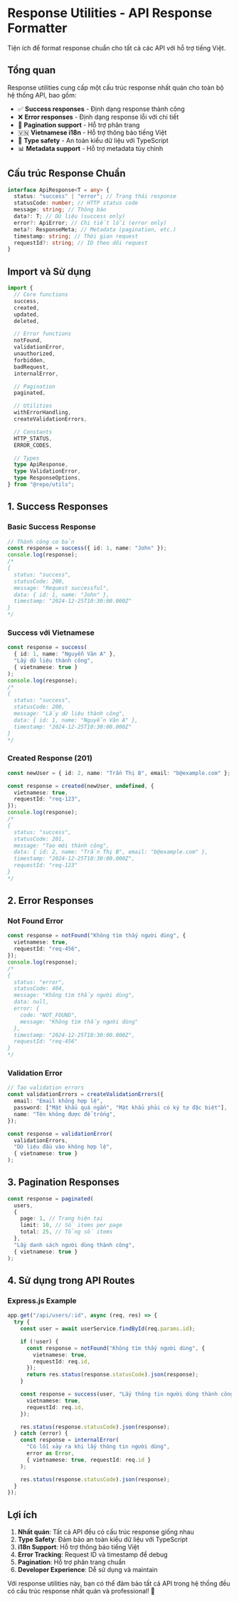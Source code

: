 # Response Utilities - API Response Formatter

Tiện ích để format response chuẩn cho tất cả các API với hỗ trợ tiếng Việt.

## Tổng quan

Response utilities cung cấp một cấu trúc response nhất quán cho toàn bộ hệ thống API, bao gồm:

- ✅ **Success responses** - Định dạng response thành công
- ❌ **Error responses** - Định dạng response lỗi với chi tiết
- 📄 **Pagination support** - Hỗ trợ phân trang
- 🇻🇳 **Vietnamese i18n** - Hỗ trợ thông báo tiếng Việt
- 🔧 **Type safety** - An toàn kiểu dữ liệu với TypeScript
- 📊 **Metadata support** - Hỗ trợ metadata tùy chỉnh

## Cấu trúc Response Chuẩn

```typescript
interface ApiResponse<T = any> {
  status: "success" | "error"; // Trạng thái response
  statusCode: number; // HTTP status code
  message: string; // Thông báo
  data?: T; // Dữ liệu (success only)
  error?: ApiError; // Chi tiết lỗi (error only)
  meta?: ResponseMeta; // Metadata (pagination, etc.)
  timestamp: string; // Thời gian request
  requestId?: string; // ID theo dõi request
}
```

## Import và Sử dụng

```typescript
import {
  // Core functions
  success,
  created,
  updated,
  deleted,

  // Error functions
  notFound,
  validationError,
  unauthorized,
  forbidden,
  badRequest,
  internalError,

  // Pagination
  paginated,

  // Utilities
  withErrorHandling,
  createValidationErrors,

  // Constants
  HTTP_STATUS,
  ERROR_CODES,

  // Types
  type ApiResponse,
  type ValidationError,
  type ResponseOptions,
} from "@repo/utils";
```

## 1. Success Responses

### Basic Success Response

```typescript
// Thành công cơ bản
const response = success({ id: 1, name: "John" });
console.log(response);
/*
{
  status: "success",
  statusCode: 200,
  message: "Request successful",
  data: { id: 1, name: "John" },
  timestamp: "2024-12-25T10:30:00.000Z"
}
*/
```

### Success với Vietnamese

```typescript
const response = success(
  { id: 1, name: "Nguyễn Văn A" },
  "Lấy dữ liệu thành công",
  { vietnamese: true }
);
console.log(response);
/*
{
  status: "success",
  statusCode: 200,
  message: "Lấy dữ liệu thành công",
  data: { id: 1, name: "Nguyễn Văn A" },
  timestamp: "2024-12-25T10:30:00.000Z"
}
*/
```

### Created Response (201)

```typescript
const newUser = { id: 2, name: "Trần Thị B", email: "b@example.com" };

const response = created(newUser, undefined, {
  vietnamese: true,
  requestId: "req-123",
});
console.log(response);
/*
{
  status: "success",
  statusCode: 201,
  message: "Tạo mới thành công",
  data: { id: 2, name: "Trần Thị B", email: "b@example.com" },
  timestamp: "2024-12-25T10:30:00.000Z",
  requestId: "req-123"
}
*/
```

## 2. Error Responses

### Not Found Error

```typescript
const response = notFound("Không tìm thấy người dùng", {
  vietnamese: true,
  requestId: "req-456",
});
console.log(response);
/*
{
  status: "error",
  statusCode: 404,
  message: "Không tìm thấy người dùng",
  data: null,
  error: {
    code: "NOT_FOUND",
    message: "Không tìm thấy người dùng"
  },
  timestamp: "2024-12-25T10:30:00.000Z",
  requestId: "req-456"
}
*/
```

### Validation Error

```typescript
// Tạo validation errors
const validationErrors = createValidationErrors({
  email: "Email không hợp lệ",
  password: ["Mật khẩu quá ngắn", "Mật khẩu phải có ký tự đặc biệt"],
  name: "Tên không được để trống",
});

const response = validationError(
  validationErrors,
  "Dữ liệu đầu vào không hợp lệ",
  { vietnamese: true }
);
```

## 3. Pagination Responses

```typescript
const response = paginated(
  users,
  {
    page: 1, // Trang hiện tại
    limit: 10, // Số items per page
    total: 25, // Tổng số items
  },
  "Lấy danh sách người dùng thành công",
  { vietnamese: true }
);
```

## 4. Sử dụng trong API Routes

### Express.js Example

```typescript
app.get("/api/users/:id", async (req, res) => {
  try {
    const user = await userService.findById(req.params.id);

    if (!user) {
      const response = notFound("Không tìm thấy người dùng", {
        vietnamese: true,
        requestId: req.id,
      });
      return res.status(response.statusCode).json(response);
    }

    const response = success(user, "Lấy thông tin người dùng thành công", {
      vietnamese: true,
      requestId: req.id,
    });

    res.status(response.statusCode).json(response);
  } catch (error) {
    const response = internalError(
      "Có lỗi xảy ra khi lấy thông tin người dùng",
      error as Error,
      { vietnamese: true, requestId: req.id }
    );

    res.status(response.statusCode).json(response);
  }
});
```

## Lợi ích

1. **Nhất quán**: Tất cả API đều có cấu trúc response giống nhau
2. **Type Safety**: Đảm bảo an toàn kiểu dữ liệu với TypeScript
3. **i18n Support**: Hỗ trợ thông báo tiếng Việt
4. **Error Tracking**: Request ID và timestamp để debug
5. **Pagination**: Hỗ trợ phân trang chuẩn
6. **Developer Experience**: Dễ sử dụng và maintain

Với response utilities này, bạn có thể đảm bảo tất cả API trong hệ thống đều có cấu trúc response nhất quán và professional! 🚀
